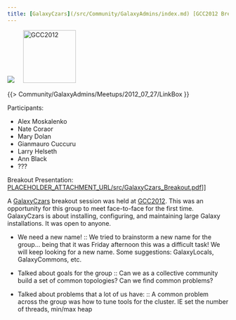 ```yaml
---
title: [GalaxyCzars](/src/Community/GalaxyAdmins/index.md) [GCC2012 Breakout Session](/src/events/GCC2012/index.md)
---
```

<div class='center'>
<a href='/src/Community/GalaxyAdmins/index.md'><img src="/src/images/Logos/GalaxyAdmins.png" /></a> &nbsp;&nbsp;&nbsp;
<a href='/src/events/GCC2012/index.md'><img src="/src/events/GCC2012/GCC2012Logo200.png" alt="GCC2012" height="120" /></a>
</div>

{{> Community/GalaxyAdmins/Meetups/2012_07_27/LinkBox }}



Participants:
* Alex Moskalenko
* Nate Coraor
* Mary Dolan
* Gianmauro Cuccuru
* Larry Helseth
* Ann Black
* ???

Breakout Presentation: [PLACEHOLDER_ATTACHMENT_URL/src/GalaxyCzars_Breakout.pdf](PLACEHOLDER_ATTACHMENT_URL/src/GalaxyCzars_Breakout.pdf)]]

A [GalaxyCzars](/src/Community/GalaxyAdmins/index.md) breakout session was held at [GCC2012](/src/events/GCC2012/index.md). This was an opportunity for this group to meet face-to-face for the first time. GalaxyCzars is about installing, configuring, and maintaining large Galaxy installations. It was open to anyone.

* We need a new name! 
  :: We tried to brainstorm a new name for the group... being that it was Friday afternoon this was a difficult task!  We will keep looking for a new name.  Some suggestions:  GalaxyLocals, GalaxyCommons, etc.

* Talked about goals for the group
  :: Can we as a collective community build a set of common topologies? Can we find common problems?  

* Talked about problems that a lot of us have:
  :: A common problem across the group was how to tune tools for the cluster.  IE set the number of threads, min/max heap

